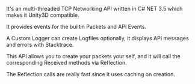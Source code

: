 It's an multi-threaded TCP Networking API written in C# NET 3.5 which makes it Unity3D compatible. 

It provides events for the builtin Packets and API Events.

A Custom Logger can create Logfiles optionally, it displays API messages and errors with Stacktrace. 

This API allows you to create your packets your self, and it will call the corresponding Received methods via Reflection.

The Reflection calls are really fast since it uses caching on creation.
